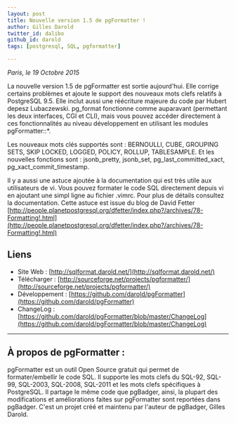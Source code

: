 ```yaml
---
layout: post
title: Nouvelle version 1.5 de pgFormatter !
author: Gilles Darold
twitter_id: dalibo
github_id: darold
tags: [postgresql, SQL, pgformatter]

---
```

*Paris, le 19 Octobre 2015*

La nouvelle version 1.5 de pgFormatter est sortie aujourd'hui. Elle corrige certains problèmes et ajoute le support des nouveaux mots clefs relatifs à PostgreSQL 9.5. 
Elle inclut aussi une réécriture majeure du code par Hubert depesz Lubaczewski.
pg_format fonctionne comme auparavant (permettant les deux interfaces, CGI et CLI), mais vous pouvez accéder directement à ces fonctionnalités au niveau développement en utilisant les modules pgFormatter::*.

<!--MORE-->

Les nouveaux mots clés supportés sont : BERNOULLI, CUBE, GROUPING SETS, SKIP
LOCKED, LOGGED, POLICY, ROLLUP, TABLESAMPLE. Et les nouvelles fonctions sont :
jsonb_pretty, jsonb_set, pg_last_committed_xact, pg_xact_commit_timestamp.

Il y a aussi une astuce ajoutée à la documentation qui est très utile aux
utilisateurs de vi. Vous pouvez formater le code SQL directement depuis
vi en ajoutant une simpl ligne au fichier .vimrc. Pour plus de détails
consultez la documentation.  Cette astuce est issue du blog de David Fetter
[http://people.planetpostgresql.org/dfetter/index.php?/archives/78-Formatting!.html](http://people.planetpostgresql.org/dfetter/index.php?/archives/78-Formatting!.html)

## Liens

  * Site Web : [http://sqlformat.darold.net/](http://sqlformat.darold.net/)
  * Télécharger : [http://sourceforge.net/projects/pgformatter/](http://sourceforge.net/projects/pgformatter/)
  * Développement : [https://github.com/darold/pgFormatter](https://github.com/darold/pgFormatter)
  * ChangeLog : [https://github.com/darold/pgFormatter/blob/master/ChangeLog](https://github.com/darold/pgFormatter/blob/master/ChangeLog)

----

## À propos de pgFormatter :

pgFormatter est un outil Open Source gratuit qui permet de formater/embellir le code SQL. Il supporte
les mots clefs du SQL-92, SQL-99, SQL-2003, SQL-2008, SQL-2011 et les mots clefs spécifiques à PostgreSQL.
Il partage le même code que pgBadger, ainsi, la plupart des modifications et améliorations faites sur
pgFormatter sont reportées dans pgBadger. C'est un projet créé et maintenu par l'auteur de pgBadger, Gilles Darold.

